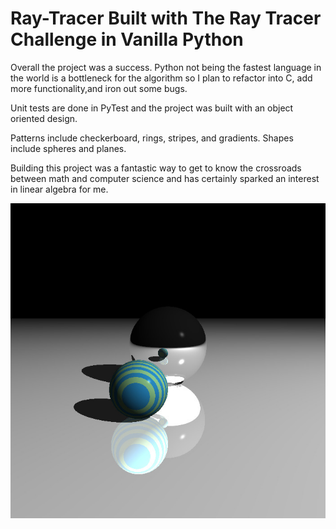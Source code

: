 # Ray-Tracer Built with The Ray Tracer Challenge in Vanilla Python

Overall the project was a success. Python not being the fastest language in the world is a bottleneck for the algorithm so I plan to refactor into C, add more functionality,and iron out some bugs.

Unit tests are done in PyTest and the project was built with an object oriented design.

Patterns include checkerboard, rings, stripes, and gradients. Shapes include spheres and planes.

Building this project was a fantastic way to get to know the crossroads between math and computer science and has certainly sparked an interest in linear algebra for me.

![alt text](https://github.com/alexanderbianchi/Python-Projects/blob/main/refractiveCircle.jpg)
